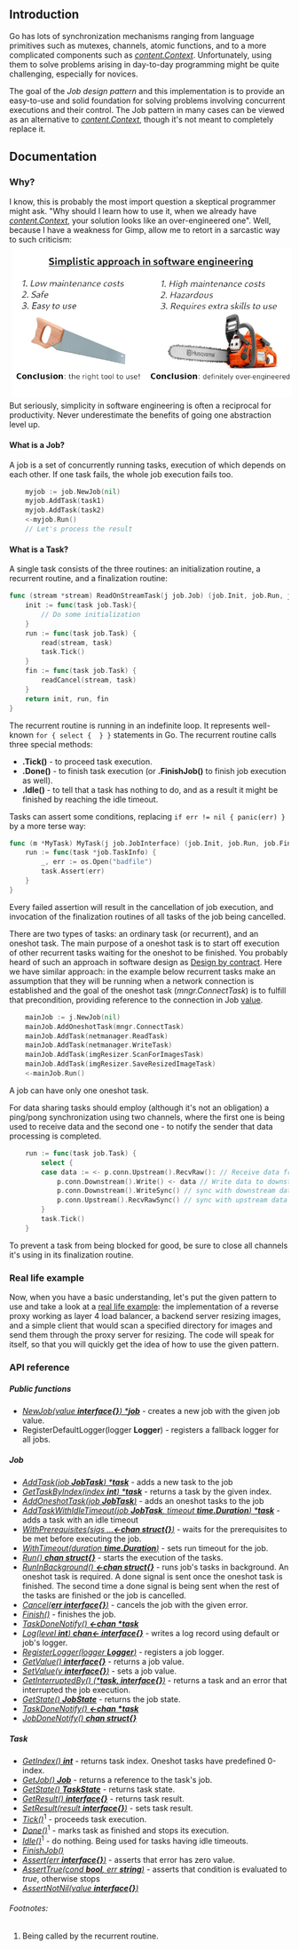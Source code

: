 ## Introduction
Go has lots of synchronization mechanisms ranging from language primitives such as mutexes, channels, atomic functions,
and to a more complicated components such as [*content.Context*](https://golang.org/pkg/context/). Unfortunately,
using them to solve problems arising in day-to-day programming might be quite challenging, especially for novices.

The goal of the _Job design pattern_ and this implementation is to provide an easy-to-use and solid foundation
for solving problems involving concurrent executions and their control. The Job pattern in many cases can be viewed as
an alternative to [*content.Context*](https://golang.org/pkg/context/), though it's not meant to completely replace it.   

## Documentation
### Why?
I know, this is probably the most import question a skeptical programmer might ask. "Why should I learn how to use it,
when we already have [*content.Context*](https://golang.org/pkg/context/), your solution looks like an over-engineered one".
Well, because I have a weakness for Gimp, allow me to retort in a sarcastic way to such criticism:
<img align="center" style="margin: 6px" src="https://raw.githubusercontent.com/AgentCoop/go-work/master/docs/funny-software-eng.png" alt='funny Software Engineering' aria-label='' />
<br>
But seriously, simplicity in software engineering is often a reciprocal for productivity. Never underestimate the benefits
of going one abstraction level up.

#### What is a Job?
A job is a set of concurrently running tasks, execution of which depends on each other. If one task fails, the whole job
execution fails too.
```go
    myjob := job.NewJob(nil)
    myjob.AddTask(task1)
    myjob.AddTask(task2)
    <-myjob.Run()
    // Let's process the result
```

#### What is a Task?
A single task consists of the three routines: an initialization routine, a recurrent routine, and a finalization routine:
```go
func (stream *stream) ReadOnStreamTask(j job.Job) (job.Init, job.Run, job.Finalize) {
    init := func(task job.Task){
        // Do some initialization
    }
    run := func(task job.Task) {
        read(stream, task)
        task.Tick()
    }
    fin := func(task job.Task) {
        readCancel(stream, task)
    }
    return init, run, fin
}
```
The recurrent routine is running in an indefinite loop. It represents well-known `for { select {  } }` statements in
Go. The recurrent routine calls three special methods:
 * **.Tick()** - to proceed task execution.
 * **.Done()** - to finish task execution (or **.FinishJob()** to finish job execution as well).
 * **.Idle()** - to tell that a task has nothing to do, and as a result it might be finished by reaching the idle timeout.

Tasks can assert some conditions, replacing `if err != nil { panic(err) }` by a more terse way:
```go
func (m *MyTask) MyTask(j job.JobInterface) (job.Init, job.Run, job.Finalize) {
    run := func(task *job.TaskInfo) {
        _, err := os.Open("badfile")
        task.Assert(err)
    }
}
```
Every failed assertion will result in the cancellation of job execution, and invocation of the finalization routines of all
tasks of the job being cancelled.

There are two types of tasks: an ordinary task (or recurrent), and an oneshot task. The main purpose of a oneshot task
is to start off execution of other recurrent tasks waiting for the oneshot to be finished. You probably heard of such
an approach in software design as [Design by contract](https://en.wikipedia.org/wiki/Design_by_contract). Here we have
similar approach: in the example below recurrent tasks make an assumption that they will be running when a network
connection is established and the goal of the oneshot task (_mngr.ConnectTask_) is to fulfill that precondition, providing
reference to the connection in Job [value](#public-functions).
```go
    mainJob := j.NewJob(nil)
    mainJob.AddOneshotTask(mngr.ConnectTask)
    mainJob.AddTask(netmanager.ReadTask)
    mainJob.AddTask(netmanager.WriteTask)
    mainJob.AddTask(imgResizer.ScanForImagesTask)
    mainJob.AddTask(imgResizer.SaveResizedImageTask)
    <-mainJob.Run()
```
A job can have only one oneshot task.

For data sharing tasks should employ (although it's not an obligation) a ping/pong synchronization using two channels,
where the first one is being used to receive data and the second one - to notify the sender that data processing is completed.
```go
    run := func(task job.Task) {
        select {
        case data := <- p.conn.Upstream().RecvRaw(): // Receive data from upstream server
            p.conn.Downstream().Write() <- data // Write data to downstream server
            p.conn.Downstream().WriteSync() // sync with downstream data receiver
            p.conn.Upstream().RecvRawSync() // sync with upstream data sender
        }
        task.Tick()
    }
```

To prevent a task from being blocked for good, be sure to close all channels it's using in its finalization routine.

### Real life example
Now, when you have a basic understanding, let's put the given pattern to use and take a look at a
[real life example](https://github.com/AgentCoop/go-work-tcpbalancer):
the implementation of a reverse proxy working as layer 4 load balancer, a backend server resizing images, and a simple
client that would scan a specified directory for images and send them through the proxy server for resizing.
The code will speak for itself, so that you will quickly get the idea of how to use the given pattern.

### API reference
##### Public functions
  * [_NewJob(value **interface{}**) ***job**_](#job-value) - creates a new job with the given job value.
  * RegisterDefaultLogger(logger **Logger**) - registers a fallback logger for all jobs.
##### Job
  * [_AddTask(job **JobTask**) ***task**_](docs/job.md) - adds a new task to the job
  * [_GetTaskByIndex(index **int**) ***task**_](docs/job.md) - returns a task by the given index.
  * [_AddOneshotTask(job **JobTask**)_](docs/job.md) - adds an oneshot tasks to the job
  * [_AddTaskWithIdleTimeout(job **JobTask**, timeout **time.Duration**) ***task**_](docs/job.md) - adds a task with an idle timeout
  * [_WithPrerequisites(sigs ...**<-chan struct{}**)_](docs/job.md) - waits for the prerequisites to be met before executing the job.
  * [_WithTimeout(duration **time.Duration**)_](docs/job.md) - sets run timeout for the job. 
  * [_Run() **chan struct{}**_](docs/job.md) - starts the execution of the tasks.
  * [_RunInBackground() **<-chan struct{}**_](docs/job.md) - runs job's tasks in background. An oneshot task is required.
  A done signal is sent once the oneshot task is finished. The second time a done signal is being sent when the rest
  of the tasks are finished or the job is cancelled.
  * [_Cancel(**err interface{}**)_](docs/job.md) - cancels the job with the given error.
  * [_Finish()_](docs/job.md) - finishes the job.
  * [_TaskDoneNotify() **<-chan \*task**_](docs/job.md)
  * [_Log(level **int**) **chan<- interface{}**_](docs/job.md) - writes a log record using default or job's logger.
  * [_RegisterLogger(logger **Logger**)_](docs/job.md) - registers a job logger.
  * [_GetValue() **interface{}**_](docs/job.md) - returns a job value.
  * [_SetValue(v **interface{}**)_](docs/job.md) - sets a job value.
  * [_GetInterruptedBy() (***task, interface{}**)_](docs/job.md) - returns a task and an error that interrupted the job execution.
  * [_GetState() **JobState**_](docs/job.md) - returns the job state.
  *	[_TaskDoneNotify() **<-chan \*task**_](docs/job.md)
  *	[_JobDoneNotify() **chan struct{}**_](docs/job.md)
##### Task
  * [_GetIndex() **int**_](docs/task.md) - returns task index. Oneshot tasks have predefined 0-index.
  * [_GetJob() **Job**_](docs/task.md) - returns a reference to the task's job.
  * [_GetState() **TaskState**_](docs/task.md) - returns task state.
  * [_GetResult() **interface{}**_](docs/task.md) - returns task result.
  * [_SetResult(result **interface{}**)_](docs/task.md) - sets task result.
  * [_Tick()_](docs/task.md)<sup>1</sup> - proceeds task execution. 
  * [_Done()_](docs/task.md)<sup>1</sup> - marks task as finished and stops its execution.
  * [_Idle()_](docs/task.md)<sup>1</sup> - do nothing. Being used for tasks having idle timeouts.
  * [_FinishJob()_](docs/task.md) 
  * [_Assert(err **interface{}**)_](docs/task.md) - asserts that error has zero value.
  * [_AssertTrue(cond **bool**, err **string**)_](docs/task.md) - asserts that condition is evaluated to _true_, otherwise stops
  * [_AssertNotNil(value **interface{}**)_](docs/task.md)
 
###### Footnotes:
 1. Being called by the recurrent routine.